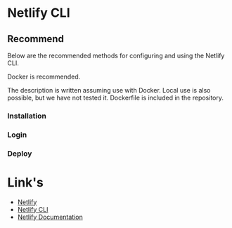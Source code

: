 # Netlify CLI

## Recommend
Below are the recommended methods for configuring and using the Netlify CLI.

Docker is recommended.

The description is written assuming use with Docker. Local use is also possible, but we have not tested it.
Dockerfile is included in the repository.

### Installation

### Login

### Deploy

# Link's
- [Netlify](https://www.netlify.com)
- [Netlify CLI](https://cli.netlify.com)
- [Netlify Documentation](https://docs.netlify.com)
